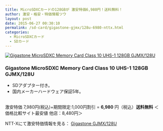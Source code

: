 ```yaml
---
title: MicroSDXCカードの128GBが 激安特価6,980円！送料無料！
author: 激安・格安・特価情報ツウ
layout: post
date: 2015-06-27 00:30:10
permalink: /sd-card/gigastone-gjmx/128u-6980-nttx.html
categories:
  - MicroSDXCカード
  - SDカード
---
```

<div class="img-bg2 img_L">
  <a href="http://px.a8.net/svt/ejp?a8mat=ZYP6S+8IMA3E+S1Q+BWGDT&#038;a8ejpredirect=http://nttxstore.jp/_II_GS14984601" target="_blank"><img border="0" alt="Gigastone MicroSDXC Memory Card Class 10 UHS-1 128GB GJMX/128U" src="http://image.nttxstore.jp/l2_images/G/GS/GS14984601.jpg" data-recalc-dims="1" /></a>
</div>

### Gigastone MicroSDXC Memory Card Class 10 UHS-1 128GB GJMX/128U
<!--more-->

* SDアダプター付き。
* 国内メーカーハードウェア保証5年。

<br clear="all" />激安特価 7,980円(税込)+期間限定:1,000円割引 = <span class="tokka-price"><strong>6,980</strong></span> 円（税込）**送料無料**
＜価格比較サイト最安値 他店：8,480円＞

NTT-Xにて激安特価情報を見る： <a href="http://px.a8.net/svt/ejp?a8mat=ZYP6S+8IMA3E+S1Q+BWGDT&#038;a8ejpredirect=http://nttxstore.jp/_II_GS14984601" target="_blank"><span class="fs150p">Gigastone GJMX/128U</span></a>